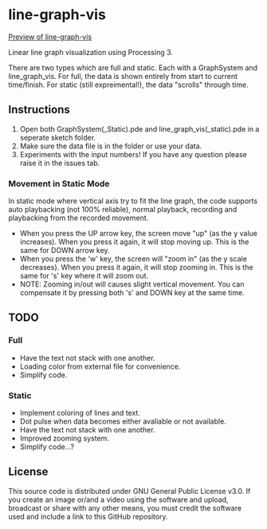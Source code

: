 # line-graph-vis

[Preview of line-graph-vis](lv-preview.gif "Preview of line-graph-vis(-static)")

Linear line graph visualization using Processing 3.

There are two types which are full and static. Each with a GraphSystem and line_graph_vis. For full, the data is shown entirely from start to current time/finish. For static (still expreimental!), the data "scrolls" through time.

## Instructions
1. Open both GraphSystem(_Static).pde and line_graph_vis(_static).pde in a seperate sketch folder.
2. Make sure the data file is in the folder or use your data.
3. Experiments with the input numbers! If you have any question please raise it in the issues tab.

### Movement in Static Mode
In static mode where vertical axis try to fit the line graph, the code supports auto playbacking (not 100% reliable), normal playback, recording and playbacking from the recorded movement.

* When you press the UP arrow key, the screen move "up" (as the y value increases). When you press it again, it will stop moving up. This is the same for DOWN arrow key.
* When you press the 'w' key, the screen will "zoom in" (as the y scale decreases). When you press it again, it will stop zooming in. This is the same for 's' key where it will zoom out.
* NOTE: Zooming in/out will causes slight vertical movement. You can compensate it by pressing both 's' and DOWN key at the same time.

## TODO

### Full
* Have the text not stack with one another.
* Loading color from external file for convenience.
* Simplify code.

### Static
* Implement coloring of lines and text.
* Dot pulse when data becomes either avaliable or not available.
* Have the text not stack with one another.
* Improved zooming system.
* Simplify code...?

## License
This source code is distributed under GNU General Public License v3.0. If you create an image or/and a video using the software and upload, broadcast or share with any other means, you must credit the software used and include a link to this GitHub repository.
